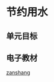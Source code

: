 # 节约用水

## 单元目标


## 电子教材

<Ebook grade="xxsx6a" :pages="105" :paged="106" ></Ebook>

[zanshang](../res/zanshang.md ':include')